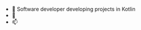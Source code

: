 - 👋 Software developer developing projects in Kotlin
- 💞️ 
- 📫 

<!---
elrho/elrho is a ✨ special ✨ repository because its `README.md` (this file) appears on your GitHub profile.
You can click the Preview link to take a look at your changes.
--->
